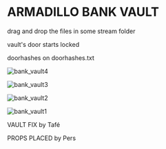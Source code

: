 # ARMADILLO BANK VAULT #

drag and drop the files in some stream folder

vault's door starts locked 

doorhashes on doorhashes.txt 


![bank_vault4](https://github.com/zetafe1/arm_bank_vault/assets/79672264/80939c03-eb09-4dd0-a2e5-af36f51216d6)

![bank_vault3](https://github.com/zetafe1/arm_bank_vault/assets/79672264/ee0f8f07-b4d5-4992-801c-4c9a4410e235)

![bank_vault2](https://github.com/zetafe1/arm_bank_vault/assets/79672264/1501bbcf-df89-4ee4-bdbc-9ce8e770b28f)

![bank_vault1](https://github.com/zetafe1/arm_bank_vault/assets/79672264/fbad5f66-f639-4766-acbd-14563530a6ba)


VAULT FIX by Tafé 

PROPS PLACED by Pers 
